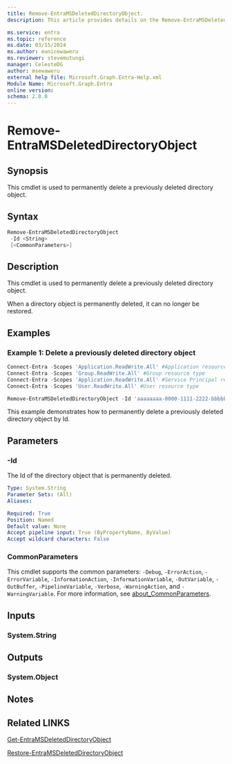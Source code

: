 ```yaml
---
title: Remove-EntraMSDeletedDirectoryObject.
description: This article provides details on the Remove-EntraMSDeletedDirectoryObject command.

ms.service: entra
ms.topic: reference
ms.date: 03/15/2024
ms.author: eunicewaweru
ms.reviewer: stevemutungi
manager: CelesteDG
author: msewaweru
external help file: Microsoft.Graph.Entra-Help.xml
Module Name: Microsoft.Graph.Entra
online version:
schema: 2.0.0
---
```


# Remove-EntraMSDeletedDirectoryObject

## Synopsis
This cmdlet is used to permanently delete a previously deleted directory object.

## Syntax

```powershell
Remove-EntraMSDeletedDirectoryObject 
 -Id <String> 
 [<CommonParameters>]
```

## Description
This cmdlet is used to permanently delete a previously deleted directory object.

When a directory object is permanently deleted, it can no longer be restored.

## Examples

### Example 1: Delete a previously deleted directory object

```powershell
Connect-Entra -Scopes 'Application.ReadWrite.All' #Application resource type
Connect-Entra -Scopes 'Group.ReadWrite.All' #Group resource type
Connect-Entra -Scopes 'Application.ReadWrite.All' #Service Principal resource type
Connect-Entra -Scopes 'User.ReadWrite.All' #User resource type

Remove-EntraMSDeletedDirectoryObject -Id 'aaaaaaaa-0000-1111-2222-bbbbbbbbbbbb'
```

This example demonstrates how to permanently delete a previously deleted directory object by Id.

## Parameters

### -Id

The Id of the directory object that is permanently deleted.

```yaml
Type: System.String
Parameter Sets: (All)
Aliases:

Required: True
Position: Named
Default value: None
Accept pipeline input: True (ByPropertyName, ByValue)
Accept wildcard characters: False
```

### CommonParameters

This cmdlet supports the common parameters: `-Debug`, `-ErrorAction`, `-ErrorVariable`, `-InformationAction`, `-InformationVariable`, `-OutVariable`, `-OutBuffer`, `-PipelineVariable`, `-Verbose`, `-WarningAction`, and `-WarningVariable`. For more information, see [about_CommonParameters](https://go.microsoft.com/fwlink/?LinkID=113216).

## Inputs

### System.String
## Outputs

### System.Object
## Notes

## Related LINKS

[Get-EntraMSDeletedDirectoryObject](Get-EntraMSDeletedDirectoryObject.md)

[Restore-EntraMSDeletedDirectoryObject](Restore-EntraMSDeletedDirectoryObject.md)
